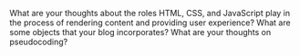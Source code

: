 What are your thoughts about the roles HTML, CSS, and JavaScript play in the process of rendering content and providing user experience?
What are some objects that your blog incorporates?
What are your thoughts on pseudocoding?
